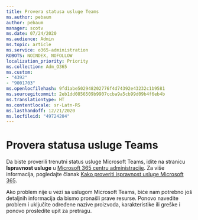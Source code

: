 ```yaml
---
title: Provera statusa usluge Teams
ms.author: pebaum
author: pebaum
manager: scotv
ms.date: 07/24/2020
ms.audience: Admin
ms.topic: article
ms.service: o365-administration
ROBOTS: NOINDEX, NOFOLLOW
localization_priority: Priority
ms.collection: Adm_O365
ms.custom:
- "4392"
- "9001703"
ms.openlocfilehash: 9fd1abe502948202776f4d74392e43232c1b9581
ms.sourcegitcommit: 2eb1dd0856509b9907ccba9a5cb99d09b4f6eb4b
ms.translationtype: HT
ms.contentlocale: sr-Latn-RS
ms.lasthandoff: 12/21/2020
ms.locfileid: "49724204"
---
```

# <a name="check-teams-service-status"></a>Provera statusa usluge Teams

Da biste proverili trenutni status usluge Microsoft Teams, idite na stranicu **Ispravnost usluge** u [Microsoft 365 centru administracije](https://go.microsoft.com/fwlink/p/?linkid=2024339). Za više informacija, pogledajte članak [Kako proveriti ispravnost usluge Microsoft 365](https://docs.microsoft.com/office365/enterprise/view-service-health).

Ako problem nije u vezi sa uslugom Microsoft Teams, biće nam potrebno još detaljnih informacija da bismo pronašli prave resurse. Ponovo navedite problem i uključite određene nazive proizvoda, karakteristike ili greške i ponovo prosledite upit za pretragu.
